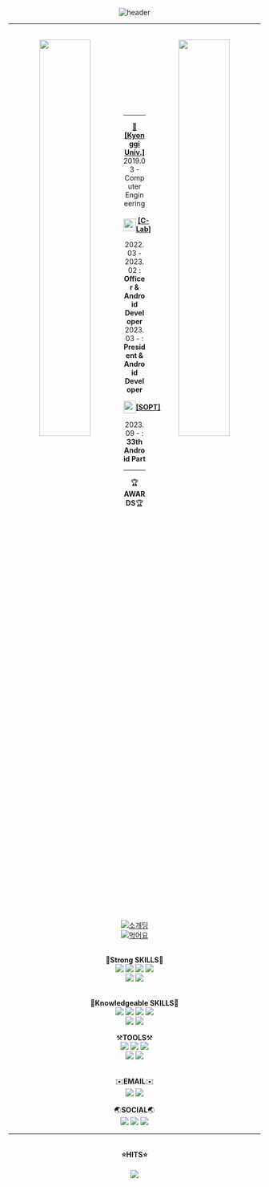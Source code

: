 <div align="center">

  ![header](https://capsule-render.vercel.app/api?type=waving&color=gradient&animation=twinkling&height=230&text=🙋‍♂️%20%20chattymin&desc=AndroidDeveloper&fontSize=60&fontAlign=50&fontAlignY=33&descSize=20&descAlign=50&descAlignY=55)

  ---
  
  <br/>
  <div>
    <img align="left" src = "https://github-readme-stats.vercel.app/api?username=chattymin&show_icons=true&theme=radical" width="45%" />  
    <img align="right" src="http://mazassumnida.wtf/api/v2/generate_badge?boj=pdm001125" width="45%"/>
  </div> 
  <br/><br/><br/><br/><br/><br/><br/><br/>
  
  ---
  <div>
    <a href="https://www.kyonggi.ac.kr/www/index.do"><b>🏫[Kyonggi Univ.]</b><br/></a> 
    2019.03 - Computer Engineering  
    <br/>
  


  <br/>
  <div style="display: flex; align-items: center; text-align: center;">
    <img src="https://github.com/chattymin/chattymin/assets/52882799/880f985c-09b2-4aec-a922-cfd8ff2e27f9" style="width:25px; align-items: center;"/>
    <a href="https://github.com/KGU-C-Lab"><b>[C-Lab]</b></a> 
  </div>
 
  2022.03 - 2023.02 : **Officer & Android Developer**  
  2023.03 - : **President & Android Developer**  


  <div style="display: flex; align-items: center; text-align: center;">
    <img src="https://github.com/chattymin/chattymin/assets/52882799/21006940-3c27-4123-8122-2de472fd14f2" style="width:25px; align-items: center;"/>
    <a href="https://www.sopt.org"><b>[SOPT]</b></a> 
  </div>
 
  2023.09 - : **33th Android Part**  
  </div>
  
  ---
  🏆**AWARDS**🏆  
  [![소개딩](https://img.shields.io/badge/소개딩%20해커톤%20시즌5-최우수상-fff)](https://github.com/Don-tEuhRa)   
  [![먹어요](https://img.shields.io/badge/2023%20INHA%20SW%20NET%20Zero%20공동해커톤-장려상-9cf)](https://github.com/InhaHackathon)     
  <br/>
  
  💪**Strong SKILLS**💪  
  <img src="https://img.shields.io/badge/Android-3DDC84?style=for-the-badge&logo=Android&logoColor=white"> <img src="https://img.shields.io/badge/JetpackCompose-4285F4?style=for-the-badge&logo=jetpackcompose&logoColor=white"> <img src="https://img.shields.io/badge/kotlin-7F52FF?style=for-the-badge&logo=Kotlin&logoColor=white"> <img src="https://img.shields.io/badge/JAVA-007396?style=for-the-badge&logo=OpenJDK&logoColor=white">  
<img src="https://img.shields.io/badge/Retrofit-3E4348?style=for-the-badge&logo=square&logoColor=white"> <img src="https://img.shields.io/badge/coil-000000?style=for-the-badge&logo=square&logoColor=white">   
<br/>

  📕**Knowledgeable SKILLS**📕  
  <img src="https://img.shields.io/badge/C Language-A8B9CC?style=for-the-badge&logo=c&logoColor=white"> <img src="https://img.shields.io/badge/C%23-512BD4?style=for-the-badge&logo=csharp&logoColor=white"> <img src="https://img.shields.io/badge/unity-000000?style=for-the-badge&logo=unity&logoColor=white"> <img src="https://img.shields.io/badge/python-3776AB?style=for-the-badge&logo=python&logoColor=white">   
  <img src="https://img.shields.io/badge/Dart-0175C2?style=for-the-badge&logo=dart&logoColor=white"> <img src="https://img.shields.io/badge/Flutter-02569B?style=for-the-badge&logo=flutter&logoColor=white">
<br/>

  ⚒️**TOOLS**⚒️  
  <img src="https://img.shields.io/badge/AndroidStudio-3DDC84?style=for-the-badge&logo=androidstudio&logoColor=white"> <img src="https://img.shields.io/badge/Intellij-000000?style=for-the-badge&logo=intellijidea&logoColor=white"> <img src="https://img.shields.io/badge/Visual Studio Code-007ACC?style=for-the-badge&logo=visualstudiocode&logoColor=white">   
<img src="https://img.shields.io/badge/github-181717?style=for-the-badge&logo=github&logoColor=white"> <img src="https://img.shields.io/badge/Figma-F24E1E?style=for-the-badge&logo=Figma&logoColor=white">   
<br/>

  ✉️**EMAIL**✉️  
  <a href="mailto:pdm001125@kyonggi.ac.kr"><img src="https://img.shields.io/badge/Gmail-EA4335?style=flat-square&logo=gmail&logoColor=white&link=mailto:swarvy0826@kyonggi.ac.kr"/></a>
  <a href="mailto:pdm001125@naver.com"><img src="https://img.shields.io/badge/Naver-03C75A?style=flat-square&logo=naver&logoColor=white&link=mailto:swarvy0826@naver.com"/></a>
<br/>

  🌏**SOCIAL**🌏  
  <a href="https://naemamdaelo.tistory.com"> <img src="https://img.shields.io/badge/Tistory-000000?style=flat-square&logo=tistory&logoColor=white"/></a>
        <a href="https://www.instagram.com/dongs_1125/"> <img src="https://img.shields.io/badge/Instagram-E4405F?style=flat-square&logo=instagram&logoColor=white"/></a> <a href="https://play.google.com/store/apps/developer?id=Chattymin"> <img src="https://img.shields.io/badge/GooglePlayStore-4285F4?style=flat-square&logo=googlepay&logoColor=white"/></a>
  
  
  ---
  
  <br/>
  <div align="center">
      <div><b>⭐️HITS⭐️</b></div>
      <br/>
      <a href="https://hits.seeyoufarm.com"><img src="https://hits.seeyoufarm.com/api/count/incr/badge.svg?url=https%3A%2F%2Fgithub.com%2Fchattymin&count_bg=%23B9DBFF&title_bg=%238FBEFF&icon=apachespark.svg&icon_color=%23E7E7E7&title=Thanks+to+visit+%3A%29&edge_flat=false"/></a>
  </div>
</div>
